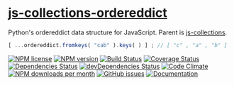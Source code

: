 [js-collections-ordereddict](http://aureooms.github.io/js-collections-ordereddict)
==

Python's ordereddict data structure for JavaScript. Parent is
[js-collections](https://github.com/aureooms/js-collections).

```js
[ ...ordereddict.fromkeys( "cab" ).keys( ) ] ; // [ "c" , "a" , "b" ]
```

[![NPM license](http://img.shields.io/npm/l/@aureooms/js-collections-ordereddict.svg?style=flat)](https://raw.githubusercontent.com/aureooms/js-collections-ordereddict/master/LICENSE)
[![NPM version](http://img.shields.io/npm/v/@aureooms/js-collections-ordereddict.svg?style=flat)](https://www.npmjs.org/package/@aureooms/js-collections-ordereddict)
[![Build Status](http://img.shields.io/travis/aureooms/js-collections-ordereddict.svg?style=flat)](https://travis-ci.org/aureooms/js-collections-ordereddict)
[![Coverage Status](http://img.shields.io/coveralls/aureooms/js-collections-ordereddict.svg?style=flat)](https://coveralls.io/r/aureooms/js-collections-ordereddict)
[![Dependencies Status](http://img.shields.io/david/aureooms/js-collections-ordereddict.svg?style=flat)](https://david-dm.org/aureooms/js-collections-ordereddict#info=dependencies)
[![devDependencies Status](http://img.shields.io/david/dev/aureooms/js-collections-ordereddict.svg?style=flat)](https://david-dm.org/aureooms/js-collections-ordereddict#info=devDependencies)
[![Code Climate](http://img.shields.io/codeclimate/github/aureooms/js-collections-ordereddict.svg?style=flat)](https://codeclimate.com/github/aureooms/js-collections-ordereddict)
[![NPM downloads per month](http://img.shields.io/npm/dm/@aureooms/js-collections-ordereddict.svg?style=flat)](https://www.npmjs.org/package/@aureooms/js-collections-ordereddict)
[![GitHub issues](http://img.shields.io/github/issues/aureooms/js-collections-ordereddict.svg?style=flat)](https://github.com/aureooms/js-collections-ordereddict/issues)
[![Documentation](https://aureooms.github.io/js-collections-ordereddict/badge.svg)](https://aureooms.github.io/js-collections-ordereddict/source.html)
